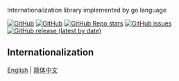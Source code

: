 <!-- <p align="center">
  <img src="/logo.png" height="300"/>
</p> -->
<p align="left">
Internationalization library implemented by go language
</p>
<p align="left">
  <a href="https://github.com/tigateam/tgi18n-go/blob/main/LICENSE"><img alt="GitHub" src="https://img.shields.io/github/license/tigateam/tgi18n-go?style=flat-square"/></a>
  <a href="https://github.com/misitebao/standard-repository"><img alt="GitHub" src="https://img.shields.io/badge/Readme--Style-standard--repository-brightgreen?style=flat-square"/></a>
  <a href="https://github.com/tigateam/tgi18n-go"><img alt="GitHub Repo stars" src="https://img.shields.io/github/stars/tigateam/tgi18n-go?style=flat-square"/></a>
  <a href="https://github.com/tigateam/tgi18n-go/issues"><img alt="GitHub issues" src="https://img.shields.io/github/issues/tigateam/tgi18n-go?style=flat-square"/></a>
  <a href="https://github.com/tigateam/tgi18n-go/releases"><img alt="GitHub release (latest by date)" src="https://img.shields.io/github/v/release/tigateam/tgi18n-go?style=flat-square"/></a>
</p>

<span id="nav-1"></span>

## Internationalization

[English](README.md) | [简体中文](README.zh-Hans.md)
